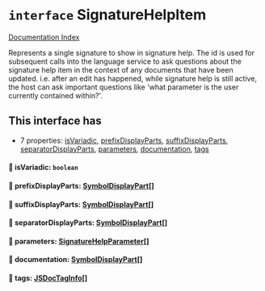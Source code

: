 # `interface` SignatureHelpItem

[Documentation Index](../README.md)

Represents a single signature to show in signature help.
The id is used for subsequent calls into the language service to ask questions about the
signature help item in the context of any documents that have been updated.  i.e. after
an edit has happened, while signature help is still active, the host can ask important
questions like 'what parameter is the user currently contained within?'.

## This interface has

- 7 properties:
[isVariadic](#-isvariadic-boolean),
[prefixDisplayParts](#-prefixdisplayparts-symboldisplaypart),
[suffixDisplayParts](#-suffixdisplayparts-symboldisplaypart),
[separatorDisplayParts](#-separatordisplayparts-symboldisplaypart),
[parameters](#-parameters-signaturehelpparameter),
[documentation](#-documentation-symboldisplaypart),
[tags](#-tags-jsdoctaginfo)


#### 📄 isVariadic: `boolean`



#### 📄 prefixDisplayParts: [SymbolDisplayPart](../interface.SymbolDisplayPart/README.md)\[]



#### 📄 suffixDisplayParts: [SymbolDisplayPart](../interface.SymbolDisplayPart/README.md)\[]



#### 📄 separatorDisplayParts: [SymbolDisplayPart](../interface.SymbolDisplayPart/README.md)\[]



#### 📄 parameters: [SignatureHelpParameter](../interface.SignatureHelpParameter/README.md)\[]



#### 📄 documentation: [SymbolDisplayPart](../interface.SymbolDisplayPart/README.md)\[]



#### 📄 tags: [JSDocTagInfo](../interface.JSDocTagInfo/README.md)\[]



